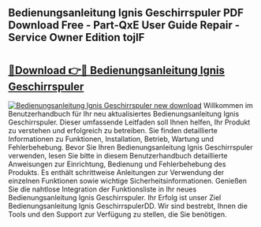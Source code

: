 ## Bedienungsanleitung Ignis Geschirrspuler PDF Download Free - Part-QxE User Guide Repair - Service Owner Edition tojlF

# <h2><a href="http://df5hc1q.blite.top/?on=Bedienungsanleitung+Ignis+Geschirrspuler">🔗Download 👉🔴 Bedienungsanleitung Ignis Geschirrspuler</a></h2>

[![Bedienungsanleitung Ignis Geschirrspuler new download](https://i.imgur.com/lujVjoI.png)](http://df5hc1q.blite.top/?on=Bedienungsanleitung+Ignis+Geschirrspuler)
Willkommen im Benutzerhandbuch für Ihr neu aktualisiertes Bedienungsanleitung Ignis Geschirrspuler. Dieser umfassende Leitfaden soll Ihnen helfen, Ihr Produkt zu verstehen und erfolgreich zu betreiben. Sie finden detaillierte Informationen zu Funktionen, Installation, Betrieb, Wartung und Fehlerbehebung. Bevor Sie Ihren Bedienungsanleitung Ignis Geschirrspuler verwenden, lesen Sie bitte in diesem Benutzerhandbuch detaillierte Anweisungen zur Einrichtung, Bedienung und Fehlerbehebung des Produkts. Es enthält schrittweise Anleitungen zur Verwendung der einzelnen Funktionen sowie wichtige Sicherheitsinformationen. Genießen Sie die nahtlose Integration der Funktionsliste in Ihr neues Bedienungsanleitung Ignis Geschirrspuler. Ihr Erfolg ist unser Ziel Bedienungsanleitung Ignis GeschirrspulerDD. Wir sind bestrebt, Ihnen die Tools und den Support zur Verfügung zu stellen, die Sie benötigen.
